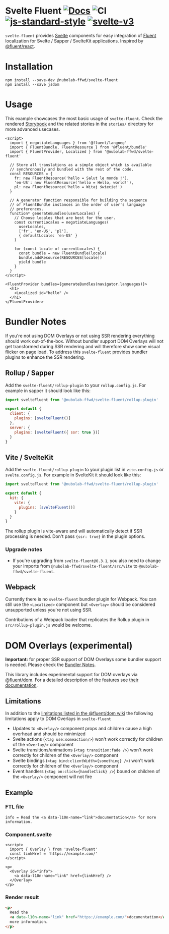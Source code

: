 # Svelte Fluent [![Docs](https://img.shields.io/badge/docs-Storybook-blue)](https://nubolab-ffwd.github.io/svelte-fluent/) ![CI](https://github.com/nubolab-ffwd/svelte-fluent/workflows/CI/badge.svg) [![js-standard-style](https://img.shields.io/badge/code%20style-standard-brightgreen.svg)](http://standardjs.com) [![svelte-v3](https://img.shields.io/badge/svelte-v3-blueviolet.svg)](https://svelte.dev)

`svelte-fluent` provides [Svelte](https://svelte.dev/) components for easy
integration of [Fluent](https://projectfluent.org/) localization for Svelte / Sapper / SvelteKit
applications. Inspired by [@fluent/react](https://www.npmjs.com/package/@fluent/react).

# Installation

```
npm install --save-dev @nubolab-ffwd/svelte-fluent
npm install --save jsdom
```

# Usage

This example showcases the most basic usage of `svelte-fluent`. Check the rendered [Storybook](https://nubolab-ffwd.github.io/svelte-fluent/) and the related stories in the `stories/` directory for more advanced usecases.

```svelte
<script>
  import { negotiateLanguages } from '@fluent/langneg'
  import { FluentBundle, FluentResource } from '@fluent/bundle'
  import { FluentProvider, Localized } from '@nubolab-ffwd/svelte-fluent'

  // Store all translations as a simple object which is available
  // synchronously and bundled with the rest of the code.
  const RESOURCES = {
    fr: new FluentResource('hello = Salut le monde !'),
    'en-US': new FluentResource('hello = Hello, world!'),
    pl: new FluentResource('hello = Witaj świecie!')
  }

  // A generator function responsible for building the sequence
  // of FluentBundle instances in the order of user's language
  // preferences.
  function* generateBundles(userLocales) {
    // Choose locales that are best for the user.
    const currentLocales = negotiateLanguages(
      userLocales,
      ['fr', 'en-US', 'pl'],
      { defaultLocale: 'en-US' }
    )

    for (const locale of currentLocales) {
      const bundle = new FluentBundle(locale)
      bundle.addResource(RESOURCES[locale])
      yield bundle
    }
  }
</script>

<FluentProvider bundles={generateBundles(navigator.languages)}>
  <h1>
    <Localized id="hello" />
  </h1>
</FluentProvider>
```

# Bundler Notes

If you're not using DOM Overlays or not using SSR rendering everything should work out-of-the-box. Without bundler support DOM Overlays
will not get transformed during SSR rendering and will therefore show some visual flicker on page load. To address this `svelte-fluent` provides bundler plugins to enhance the SSR rendering.

## Rollup / Sapper

Add the `svelte-fluent/rollup-plugin` to your `rollup.config.js`. For example in sapper it should look like this:

```js
import svelteFluent from '@nubolab-ffwd/svelte-fluent/rollup-plugin'

export default {
  client: {
    plugins: [svelteFluent()]
  },
  server: {
    plugins: [svelteFluent({ ssr: true })]
  }
}
```

## Vite / SvelteKit

Add the `svelte-fluent/rollup-plugin` to your plugin list in `vite.config.js` or `svelte.config.js`. For example in SvelteKit it should look like this:

```js
import svelteFluent from '@nubolab-ffwd/svelte-fluent/rollup-plugin'

export default {
  kit: {
    vite: {
      plugins: [svelteFluent()]
    }
  }
}
```

The rollup plugin is vite-aware and will automatically detect if SSR processing is needed. Don't pass `{ssr: true}` in the plugin options.

### Upgrade notes

- If you're upgrading from `svelte-fluent@0.3.1`, you also need to change your imports from `@nubolab-ffwd/svelte-fluent/src/vite` to `@nubolab-ffwd/svelte-fluent`.

## Webpack

Currently there is no `svelte-fluent` bundler plugin for Webpack. You can still use the `<Localized>` component but `<Overlay>` should be considered unsupported unless you're not using SSR.

Contributions of a Webpack loader that replicates the Rollup plugin in `src/rollup-plugin.js` would be welcome.

# DOM Overlays (experimental)

**Important:** for proper SSR support of DOM Overlays some bundler support is needed. Please check the [Bundler Notes](#bundler-notes).

This library includes experimental support for DOM overlays via
[@fluent/dom](https://www.npmjs.com/package/@fluent/dom). For a detailed
description of the features see
[their documentation](https://github.com/projectfluent/fluent.js/wiki/DOM-Overlays).

## Limitations

In addition to the [limitations listed in the @fluent/dom wiki](https://github.com/projectfluent/fluent.js/wiki/DOM-Overlays#limitations)
the following limitations apply to DOM Overlays in `svelte-fluent`

- Updates to `<Overlay/>` component props and children cause a high overhead and should be minimized
- Svelte actions (`<tag use:someaction/>`) won't work correctly for children of the `<Overlay/>` component
- Svelte transitions/animations (`<tag transition:fade />`) won't work correctly for children of the `<Overlay/>` component
- Svelte bindings (`<tag bind:clientWidth={something} />`) won't work correctly for children of the `<Overlay/>` component
- Event handlers (`<tag on:click={handleClick} />`) bound on children of the `<Overlay/>` component will not fire

## Example

### FTL file

```
info = Read the <a data-l10n-name="link">documentation</a> for more information.
```

### Component.svelte

```svelte
<script>
  import { Overlay } from 'svelte-fluent'
  const linkHref = 'https://example.com/'
</script>

<p>
  <Overlay id="info">
    <a data-l10n-name="link" href={linkHref} />
  </Overlay>
</p>
```

### Render result

```html
<p>
  Read the
  <a data-l10n-name="link" href="https://example.com/">documentation</a> for
  more information.
</p>
```
